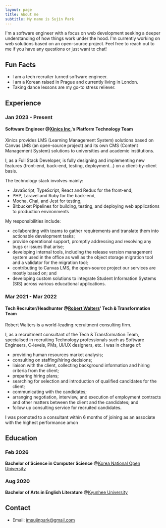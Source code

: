 ```yaml
---
layout: page
title: About me
subtitle: My name is Sujin Park
---
```


I'm a software engineer with a focus on web development seeking a deeper understanding of how things work under the hood.
I'm currently working on web solutions based on an open-source project.
Feel free to reach out to me if you have any questions or just want to chat!

## Fun Facts
- I am a tech recruiter turned software engineer.
- I am a Korean raised in Prague and currently living in London.
- Taking dance lessons are my go-to stress reliever.

## Experience

### Jan 2023 - Present
#### **Software Engineer** @[Xinics Inc.](https://www.xinics.com/)'s Platform Technology Team

Xinics provides LMS (Learning Management System) solutions based on Canvas LMS (an open-source project) and its own CMS (Content Management System) solutions to universities and academic institutions.

I, as a Full Stack Developer, is fully designing and implementing new features (front-end, back-end, testing, deployment...) on a client-by-client basis.

The technology stack involves mainly:
* JavaScript, TypeScript, React and Redux for the front-end,
* PHP, Laravel and Ruby for the back-end,
* Mocha, Chai, and Jest for testing,
* Bitbucket Pipelines for building, testing, and deploying web applications to production environments

My responsibilities include:
* collaborating with teams to gather requirements and translate them into actionable development tasks;
* provide operational support, promptly addressing and resolving any bugs or issues that arise;
* developing internal tools, including the release version management system used in the office as well as the object storage migration tool and a validator for the migration tool;
* contributing to Canvas LMS, the open-source project our services are mostly based on; and
* developing custom solutions to integrate Student Information Systems (SIS) across various educational applications.

### Mar 2021 - Mar 2022
#### **Tech Recruiter/Headhunter** @[Robert Walters](https://www.robertwalters.com/)' Tech & Transformation Team

Robert Walters is a world-leading recruitment consulting firm.

I, as a recruitment consultant of the Tech & Transformation Team, specialised in recruiting Technology professionals such as Software Engineers, C-levels, PMs, UI/UX designers, etc. I was in charge of:

* providing human resources market analysis;
* consulting on staffing/hiring decisions;
* liaison with the client, collecting background information and hiring criteria from the client;
* preparing hiring plans;
* searching for selection and introduction of qualified candidates for the client;
* communicating with the candidates;
* arranging negotiation, interview, and execution of employment contracts and other matters between the client and the candidates; and
* follow up consulting service for recruited candidates.

I was promoted to a consultant within 6 months of joining as an associate with the highest performance amon

## Education
### Feb 2026
**Bachelor of Science in Computer Science** @[Korea National Open University](https://www.knou.ac.kr/)
### Aug 2020
**Bachelor of Arts in English Literature** @[Kyunhee University](https://www.khu.ac.kr/)

## Contact
- Email: [imsujinpark@gmail.com](mailto:imsujinpark@gmail.com)